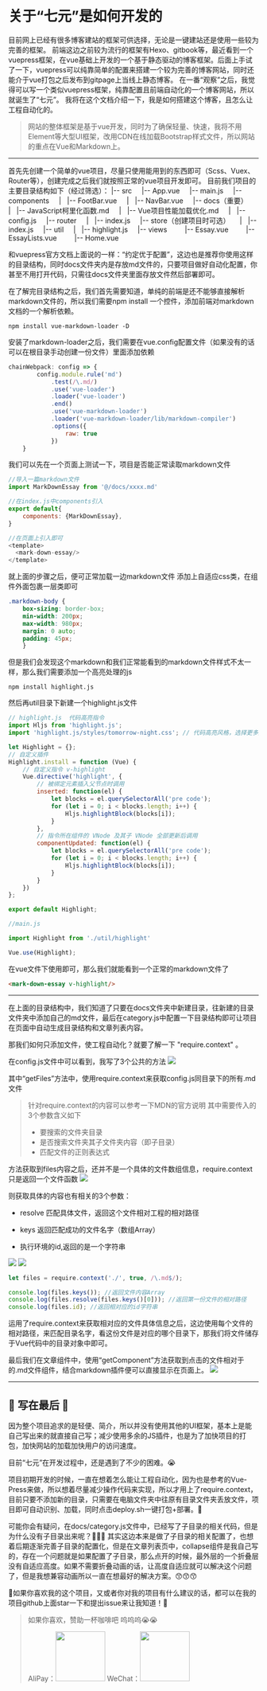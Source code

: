 # 关于“七元”是如何开发的

目前网上已经有很多博客建站的框架可供选择，无论是一键建站还是使用一些较为完善的框架。
前端这边之前较为流行的框架有Hexo、gitbook等，最近看到一个vuepress框架，在vue基础上开发的一个基于静态驱动的博客框架。后面上手试了一下，vuepress可以纯靠简单的配置来搭建一个较为完善的博客网站，同时还能介于vue打包之后发布到gitpage上当线上静态博客。
在一番“观察”之后，我觉得可以写一个类似vuepress框架，纯靠配置且前端自动化的一个博客网站，所以就诞生了“七元”。
我将在这个文档介绍一下，我是如何搭建这个博客，且怎么让工程自动化的。
> 网站的整体框架是基于vue开发，同时为了确保轻量、快速，我将不用Element等大型UI框架，改用CDN在线加载Bootstrap样式文件，所以网站的重点在Vue和Markdown上。




---



首先先创建一个简单的vue项目，尽量只使用能用到的东西即可（Scss、Vuex、Router等），创建完成之后我们就按照正常的vue项目开发即可。
目前我们项目的主要目录结构如下（经过筛选）：
|-- src
    |-- App.vue
    |-- main.js
    |-- components
    |   |-- FootBar.vue
    |   |-- NavBar.vue
    |-- docs（重要）
    |   |-- JavaScript柯里化函数.md
    |   |-- Vue项目性能加载优化.md
    |   |-- config.js
    |-- router
    |   |-- index.js
    |-- store（创建项目时可选）
    |   |-- index.js
    |-- util
    |   |-- highlight.js
    |-- views
        |-- Essay.vue
        |-- EssayLists.vue
        |-- Home.vue


和vuepress官方文档上面说的一样：“约定优于配置”，这边也是推荐你使用这样的目录结构，同时docs文件夹内是存放md文件的，只要项目做好自动化配置，你甚至不用打开代码，只需往docs文件夹里面存放文件然后部署即可。


在了解完目录结构之后，我们首先需要知道，单纯的前端是还不能够直接解析markdown文件的，所以我们需要npm install 一个控件，添加前端对markdown文档的一个解析依赖。
```shell
npm install vue-markdown-loader -D
```
安装了markdown-loader之后，我们需要在vue.config配置文件（如果没有的话可以在根目录手动创建一份文件）里面添加依赖
```javascript
chainWebpack: config => {
        config.module.rule('md')
            .test(/\.md/)
            .use('vue-loader')
            .loader('vue-loader')
            .end()
            .use('vue-markdown-loader')
            .loader('vue-markdown-loader/lib/markdown-compiler')
            .options({
                raw: true
            })
    }
```
我们可以先在一个页面上测试一下，项目是否能正常读取markdown文件
```javascript
//导入一篇markdown文件
import MarkDownEssay from '@/docs/xxxx.md'

//在index.js中components引入
export default{
	components: {MarkDownEssay},
}

//在页面上引入即可
<template>
  <mark-down-essay/>
</template>
```
就上面的步骤之后，便可正常加载一边markdown文件
添加上自适应css类，在组件外面包裹一层类即可
```css
.markdown-body {
    box-sizing: border-box;
    min-width: 200px;
    max-width: 980px;
    margin: 0 auto;
    padding: 45px;
	}
```


但是我们会发现这个markdown和我们正常能看到的markdown文件样式不太一样，那么我们需要添加一个高亮处理的js
```shell
npm install highlight.js
```
然后再util目录下新建一个highlight.js文件
```javascript
// highlight.js  代码高亮指令
import Hljs from 'highlight.js';
import 'highlight.js/styles/tomorrow-night.css'; // 代码高亮风格，选择更多风格需导入 node_modules/hightlight.js/styles/ 目录下其它css文件

let Highlight = {};
// 自定义插件
Highlight.install = function (Vue) {
	// 自定义指令 v-highlight
	Vue.directive('highlight', {
		// 被绑定元素插入父节点时调用
		inserted: function(el) {
			let blocks = el.querySelectorAll('pre code');
			for (let i = 0; i < blocks.length; i++) {
				Hljs.highlightBlock(blocks[i]);
			}
		},
		// 指令所在组件的 VNode 及其子 VNode 全部更新后调用
		componentUpdated: function(el) {
			let blocks = el.querySelectorAll('pre code');
			for (let i = 0; i < blocks.length; i++) {
				Hljs.highlightBlock(blocks[i]);
			}
		}
	})
};

export default Highlight;

```
```javascript
//main.js

import Highlight from './util/highlight'

Vue.use(Highlight);
```
在vue文件下使用即可，那么我们就能看到一个正常的markdown文件了
```html
<mark-down-essay v-highlight/>
```



---



在上面的目录结构中，我们知道了只要在docs文件夹中新建目录，往新建的目录文件夹中添加自己的md文件，最后在category.js中配置一下目录结构即可让项目在页面中自动生成目录结构和文章列表内容。


那我们如何只添加文件，使工程自动化？就要了解一下 "require.context" 。


在config.js文件中可以看到，我写了3个公共的方法
<img src="../../assets/img/making_code1.png"/>

其中“getFiles”方法中，使用require.context来获取config.js同目录下的所有.md文件


> 针对require.context的内容可以参考一下MDN的官方说明
> 其中需要传入的3个参数含义如下
> - 要搜索的文件夹目录
> - 是否搜索文件夹其子文件夹内容（即子目录）
> - 匹配文件的正则表达式



方法获取到files内容之后，还并不是一个具体的文件数组信息，require.context只是返回一个文件函数
<img src="../../assets/img/making_code2.png"/>

则获取具体的内容也有相关的3个参数：

- resolve 匹配具体文件，返回这个文件相对工程的相对路径



- keys 返回匹配成功的文件名字（数组Array）



- 执行环境的id,返回的是一个字符串

<img src="../../assets/img/making_code3.png"/>
<img src="../../assets/img/making_code4.png"/>



```javascript
let files = require.context('./', true, /\.md$/);

console.log(files.keys()); //返回文件内容Array
console.log(files.resolve(files.keys()[0])); //返回第一份文件的相对路径
console.log(files.id); //返回相对应的id字符串
```


运用了require.context来获取相对应的文件具体信息之后，这边使用每个文件的相对路径，来匹配目录名字，看这份文件是对应的哪个目录下，那我们将文件储存于Vue代码中的目录对象中即可。


最后我们在文章组件中，使用“getComponent”方法获取到点击的文件相对于的.md文件组件，结合markdown插件便可以直接显示在页面上。
<img src="../../assets/img/making_full.png"/>




---





## 🎉 写在最后 🎉


因为整个项目追求的是轻便、简介，所以并没有使用其他的UI框架，基本上是能自己写出来的就直接自己写；减少使用多余的JS插件，也是为了加快项目的打包，加快网站的加载加快用户的访问速度。


目前“七元”在开发过程中，还是遇到了不少的困难。😭

项目初期开发的时候，一直在想着怎么能让工程自动化，因为也是参考的Vue-Press来做，所以想着尽量减少操作代码来实现，所以才用上了require.context，目前只要不添加新的目录，只需要在电脑文件夹中往原有目录文件夹丢放文件，项目即可自动识别、加载，同时点击deploy.sh一键打包+部署。🎉


可能你会有疑问，在docs/category.js文件中，已经写了子目录的相关代码，但是为什么没有子目录出来呢？🧐🧐🧐 其实这边本来是做了子目录的相关配置了，也想着后期逐渐完善子目录的配置化，但是在文章列表页中，collapse组件是我自己写的，存在一个问题就是如果配置了子目录，那么点开的时候，最外层的一个折叠层没有自适应高度。如果不需要折叠动画的话，让高度自适应就可以解决这个问题了，但是我想兼容动画所以一直在想最好的解决方案。😙😙😙


🤩如果你喜欢我的这个项目，又或者你对我的项目有什么建议的话，都可以在我的项目github上面star一下和提出issue来让我知道！🥳




> 如果你喜欢，赞助一杯咖啡吧 呜呜呜😭😭
>
> AliPay：<img src="../../assets/img/Alipay.jpg" style="width:100px;height:100px"/>     WeChat：<img src="../../assets/img/WechatPay.jpg" style="width:100px;height:100px"/>


